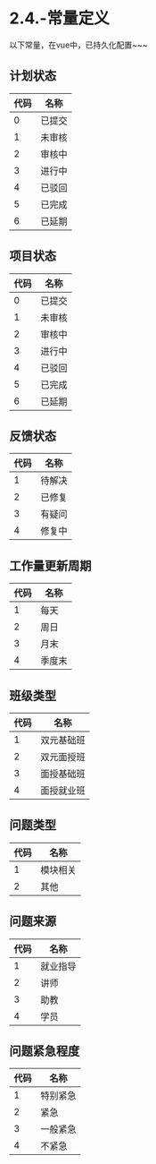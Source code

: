 # 2.4.-常量定义

以下常量，在vue中，已持久化配置~~~

## 计划状态

代码 | 名称
-----|------
0      | 已提交
1      | 未审核
2      | 审核中
3      | 进行中
4      | 已驳回
5      | 已完成
6      | 已延期

## 项目状态

代码 | 名称
-----|------
0      | 已提交
1      | 未审核
2      | 审核中
3      | 进行中
4      | 已驳回
5      | 已完成
6      | 已延期

## 反馈状态

代码 | 名称
-----|------
1      | 待解决
2      | 已修复
3      | 有疑问
4      | 修复中

## 工作量更新周期

代码 | 名称
-----|------
1      | 每天
2      | 周日
3      | 月末
4      | 季度末

## 班级类型

代码 | 名称
-----|------
1      | 双元基础班
2      | 双元面授班
3      | 面授基础班
4      | 面授就业班

## 问题类型

代码 | 名称
-----|------
1      | 模块相关
2      | 其他

## 问题来源

代码 | 名称
-----|------
1      | 就业指导
2      | 讲师
3      | 助教
4      | 学员

## 问题紧急程度

代码 | 名称
-----|------
1      | 特别紧急
2      | 紧急
3      | 一般紧急
4      | 不紧急
